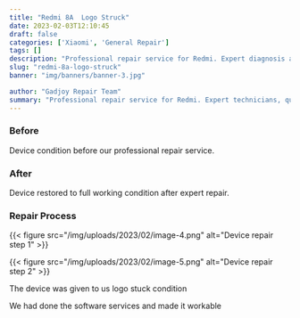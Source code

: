 ```yaml
---
title: "Redmi 8A  Logo Struck"
date: 2023-02-03T12:10:45
draft: false
categories: ['Xiaomi', 'General Repair']
tags: []
description: "Professional repair service for Redmi. Expert diagnosis and quality repairs in Bangalore."
slug: "redmi-8a-logo-struck"
banner: "img/banners/banner-3.jpg"

author: "Gadjoy Repair Team"
summary: "Professional repair service for Redmi. Expert technicians, quality parts, warranty included."
---
```



### Before

Device condition before our professional repair service.

### After

Device restored to full working condition after expert repair.

### Repair Process

{{< figure src="/img/uploads/2023/02/image-4.png" alt="Device repair step 1" >}}

{{< figure src="/img/uploads/2023/02/image-5.png" alt="Device repair step 2" >}}


The device was given to us logo stuck condition

We had done the software services and made it workable